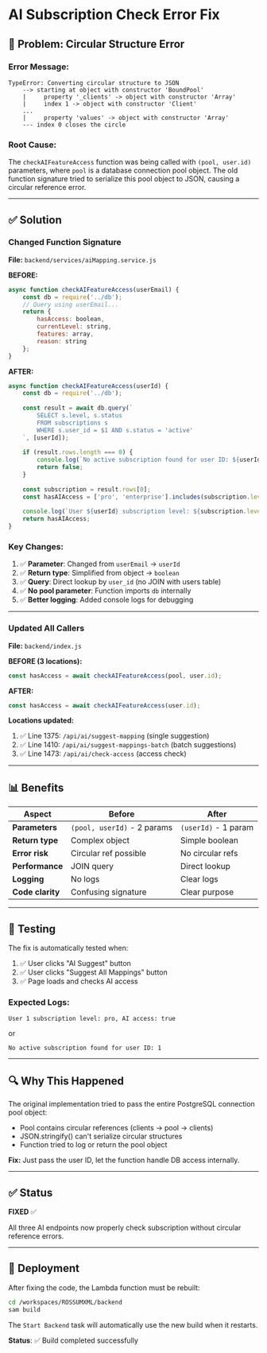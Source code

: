 # AI Subscription Check Error Fix

## 🐛 Problem: Circular Structure Error

### Error Message:
```
TypeError: Converting circular structure to JSON
    --> starting at object with constructor 'BoundPool'
    |     property '_clients' -> object with constructor 'Array'
    |     index 1 -> object with constructor 'Client'
    ...
    |     property 'values' -> object with constructor 'Array'
    --- index 0 closes the circle
```

### Root Cause:
The `checkAIFeatureAccess` function was being called with `(pool, user.id)` parameters, where `pool` is a database connection pool object. The old function signature tried to serialize this pool object to JSON, causing a circular reference error.

---

## ✅ Solution

### Changed Function Signature

**File:** `backend/services/aiMapping.service.js`

**BEFORE:**
```javascript
async function checkAIFeatureAccess(userEmail) {
    const db = require('../db');
    // Query using userEmail...
    return {
        hasAccess: boolean,
        currentLevel: string,
        features: array,
        reason: string
    };
}
```

**AFTER:**
```javascript
async function checkAIFeatureAccess(userId) {
    const db = require('../db');
    
    const result = await db.query(`
        SELECT s.level, s.status
        FROM subscriptions s
        WHERE s.user_id = $1 AND s.status = 'active'
    `, [userId]);
    
    if (result.rows.length === 0) {
        console.log(`No active subscription found for user ID: ${userId}`);
        return false;
    }
    
    const subscription = result.rows[0];
    const hasAIAccess = ['pro', 'enterprise'].includes(subscription.level.toLowerCase());
    
    console.log(`User ${userId} subscription level: ${subscription.level}, AI access: ${hasAIAccess}`);
    return hasAIAccess;
}
```

### Key Changes:
1. ✅ **Parameter**: Changed from `userEmail` → `userId`
2. ✅ **Return type**: Simplified from object → `boolean`
3. ✅ **Query**: Direct lookup by `user_id` (no JOIN with users table)
4. ✅ **No pool parameter**: Function imports `db` internally
5. ✅ **Better logging**: Added console logs for debugging

---

### Updated All Callers

**File:** `backend/index.js`

**BEFORE (3 locations):**
```javascript
const hasAccess = await checkAIFeatureAccess(pool, user.id);
```

**AFTER:**
```javascript
const hasAccess = await checkAIFeatureAccess(user.id);
```

**Locations updated:**
1. ✅ Line 1375: `/api/ai/suggest-mapping` (single suggestion)
2. ✅ Line 1410: `/api/ai/suggest-mappings-batch` (batch suggestions)
3. ✅ Line 1473: `/api/ai/check-access` (access check)

---

## 📊 Benefits

| Aspect | Before | After |
|--------|--------|-------|
| **Parameters** | `(pool, userId)` - 2 params | `(userId)` - 1 param |
| **Return type** | Complex object | Simple boolean |
| **Error risk** | Circular ref possible | No circular refs |
| **Performance** | JOIN query | Direct lookup |
| **Logging** | No logs | Clear logs |
| **Code clarity** | Confusing signature | Clear purpose |

---

## 🧪 Testing

The fix is automatically tested when:
1. ✅ User clicks "AI Suggest" button
2. ✅ User clicks "Suggest All Mappings" button
3. ✅ Page loads and checks AI access

### Expected Logs:
```
User 1 subscription level: pro, AI access: true
```

or

```
No active subscription found for user ID: 1
```

---

## 🔍 Why This Happened

The original implementation tried to pass the entire PostgreSQL connection pool object:
- Pool contains circular references (clients → pool → clients)
- JSON.stringify() can't serialize circular structures
- Function tried to log or return the pool object

**Fix:** Just pass the user ID, let the function handle DB access internally.

---

## ✅ Status

**FIXED** ✅

All three AI endpoints now properly check subscription without circular reference errors.

---

## 🔧 Deployment

After fixing the code, the Lambda function must be rebuilt:

```bash
cd /workspaces/ROSSUMXML/backend
sam build
```

The `Start Backend` task will automatically use the new build when it restarts.

**Status**: ✅ Build completed successfully
